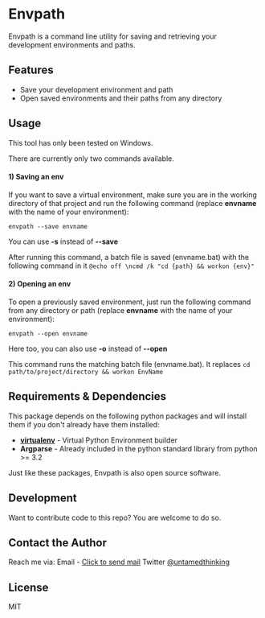 # Envpath

Envpath is a command line utility for saving and retrieving your development environments and paths.


## Features
  - Save your development environment and path
  - Open saved environments and their paths from any directory


## Usage
This tool has only been tested on Windows.

There are currently only two commands available.

#### 1) Saving an env
If you want to save a virtual environment, make sure you are in the working directory of that project and run the following command (replace **envname** with the name of your environment):

`envpath --save envname`

You can use **-s** instead of **--save**

After running this command, a batch file is saved (envname.bat) with the following command in it `@echo off \ncmd /k "cd {path} && workon {env}"`

#### 2) Opening an env
To open a previously saved environment, just run the following command from any directory or path (replace **envname** with the name of your environment):

`envpath --open envname`

Here too, you can also use **-o** instead of **--open**

This command runs the matching batch file (envname.bat). It replaces `cd path/to/project/directory && workon EnvName`



## Requirements & Dependencies
This package depends on the following python packages and will install them if you don't already have them installed:

* **[virtualenv](https://github.com/pypa/virtualenv)** - Virtual Python Environment builder
* **Argparse**  - Already included in the python standard library from python >= 3.2

Just like these packages, Envpath is also open source software.



## Development
Want to contribute code to this repo? You are welcome to do so.



## Contact the Author
Reach me via:
Email - [Click to send mail](mailto:kwame@soscodesoftware.com)
Twitter [@untamedthinking](https://twitter.com/untamedthinking)



## License
MIT
